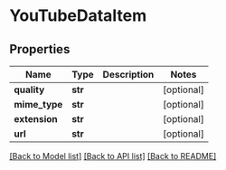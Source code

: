 # YouTubeDataItem

## Properties
Name | Type | Description | Notes
------------ | ------------- | ------------- | -------------
**quality** | **str** |  | [optional] 
**mime_type** | **str** |  | [optional] 
**extension** | **str** |  | [optional] 
**url** | **str** |  | [optional] 

[[Back to Model list]](../README.md#documentation-for-models) [[Back to API list]](../README.md#documentation-for-api-endpoints) [[Back to README]](../README.md)

